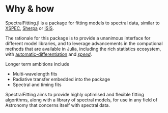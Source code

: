 # Why & how

SpectralFitting.jl is a package for fitting models to spectral data, similar to [XSPEC](https://heasarc.gsfc.nasa.gov/xanadu/xspec/), [Sherpa](https://sherpa.readthedocs.io/en/latest/ciao.html) or [ISIS](https://space.mit.edu/CXC/isis/).

The rationale for this package is to provide a unanimous interface for different model libraries, and to leverage advancements in the computional methods that are available in Julia, including the rich statistics ecosystem, with [automatic-differentiation](https://en.wikipedia.org/wiki/Automatic_differentiation) and [_speed_](https://julialang.org/benchmarks/).

Longer term ambitions include
- Multi-wavelength fits
- Radiative transfer embedded into the package
- Spectral and timing fits

SpectralFitting aims to provide highly optimised and flexible fitting algorithms, along with a library of spectral models, for use in any field of Astronomy that concerns itself with spectral data.
